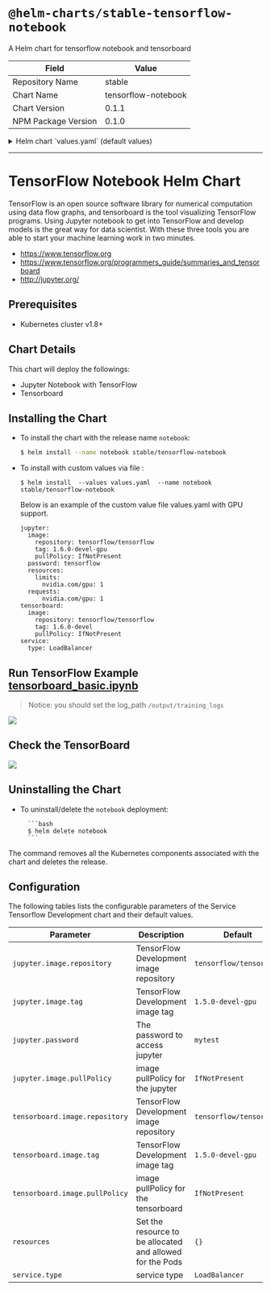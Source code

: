 # `@helm-charts/stable-tensorflow-notebook`

A Helm chart for tensorflow notebook and tensorboard

| Field               | Value               |
| ------------------- | ------------------- |
| Repository Name     | stable              |
| Chart Name          | tensorflow-notebook |
| Chart Version       | 0.1.1               |
| NPM Package Version | 0.1.0               |

<details>

<summary>Helm chart `values.yaml` (default values)</summary>

```yaml
# Default values for ack-tensorflow-dev.
# This is a YAML-formatted file.
# Declare variables to be passed into your templates.
jupyter:
  image:
    repository: tensorflow/tensorflow
    tag: 1.6.0-devel
    pullPolicy: IfNotPresent
  password: tensorflow
  resources: {}
  # limits:
  #  cpu: 100m
  #  memory: 128Mi
  #  nvidia.com/gpu: 1
  # requests:
  #  cpu: 100m
  #  memory: 128Mi
  #  nvidia.com/gpu: 1
tensorboard:
  image:
    repository: tensorflow/tensorflow
    tag: 1.6.0-devel
    pullPolicy: IfNotPresent
service:
  type: LoadBalancer
```

</details>

---

# TensorFlow Notebook Helm Chart

TensorFlow is an open source software library for numerical computation using data flow graphs, and tensorboard is the tool visualizing TensorFlow programs. Using Jupyter notebook to get into TensorFlow and develop models is the great way for data scientist. With these three tools you are able to start your machine learning work in two minutes.

- https://www.tensorflow.org
- https://www.tensorflow.org/programmers_guide/summaries_and_tensorboard
- http://jupyter.org/

## Prerequisites

- Kubernetes cluster v1.8+

## Chart Details

This chart will deploy the followings:

- Jupyter Notebook with TensorFlow
- Tensorboard

## Installing the Chart

- To install the chart with the release name `notebook`:

  ```bash
  $ helm install --name notebook stable/tensorflow-notebook
  ```

- To install with custom values via file :

  ```
  $ helm install  --values values.yaml  --name notebook  stable/tensorflow-notebook
  ```

  Below is an example of the custom value file values.yaml with GPU support.

  ```
  jupyter:
    image:
      repository: tensorflow/tensorflow
      tag: 1.6.0-devel-gpu
      pullPolicy: IfNotPresent
    password: tensorflow
    resources:
      limits:
        nvidia.com/gpu: 1
    requests:
        nvidia.com/gpu: 1
  tensorboard:
    image:
      repository: tensorflow/tensorflow
      tag: 1.6.0-devel
      pullPolicy: IfNotPresent
  service:
    type: LoadBalancer
  ```

## Run TensorFlow Example [tensorboard_basic.ipynb](https://github.com/cheyang/TensorFlow-Examples/blob/master/notebooks/4_Utils/tensorboard_basic.ipynb)

> Notice: you should set the log_path `/output/training_logs`

![](jupyter.jpg)

## Check the TensorBoard

![](tensorboard.jpg)

## Uninstalling the Chart

- To uninstall/delete the `notebook` deployment:

      	```bash
      	$ helm delete notebook
      	```

The command removes all the Kubernetes components associated with the chart and deletes the release.

## Configuration

The following tables lists the configurable parameters of the Service Tensorflow Development
chart and their default values.

| Parameter                      | Description                                               | Default                 |
| ------------------------------ | --------------------------------------------------------- | ----------------------- |
| `jupyter.image.repository`     | TensorFlow Development image repository                   | `tensorflow/tensorflow` |
| `jupyter.image.tag`            | TensorFlow Development image tag                          | `1.5.0-devel-gpu`       |
| `jupyter.password`             | The password to access jupyter                            | `mytest`                |
| `jupyter.image.pullPolicy`     | image pullPolicy for the jupyter                          | `IfNotPresent`          |
| `tensorboard.image.repository` | TensorFlow Development image repository                   | `tensorflow/tensorflow` |
| `tensorboard.image.tag`        | TensorFlow Development image tag                          | `1.5.0-devel-gpu`       |
| `tensorboard.image.pullPolicy` | image pullPolicy for the tensorboard                      | `IfNotPresent`          |
| `resources`                    | Set the resource to be allocated and allowed for the Pods | `{}`                    |
| `service.type`                 | service type                                              | `LoadBalancer`          |
